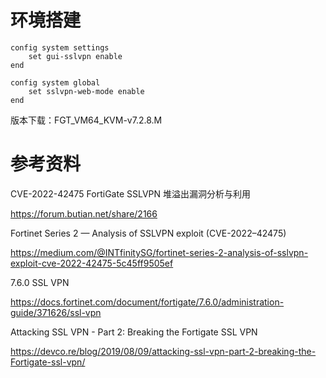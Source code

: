 # 环境搭建

```
config system settings
    set gui-sslvpn enable
end

config system global
    set sslvpn-web-mode enable
end
```

版本下载：FGT_VM64_KVM-v7.2.8.M

# 参考资料

CVE-2022-42475 FortiGate SSLVPN 堆溢出漏洞分析与利用

https://forum.butian.net/share/2166

Fortinet Series 2 — Analysis of SSLVPN exploit (CVE-2022–42475)

https://medium.com/@INTfinitySG/fortinet-series-2-analysis-of-sslvpn-exploit-cve-2022-42475-5c45ff9505ef

7.6.0 SSL VPN

https://docs.fortinet.com/document/fortigate/7.6.0/administration-guide/371626/ssl-vpn

Attacking SSL VPN - Part 2: Breaking the Fortigate SSL VPN

https://devco.re/blog/2019/08/09/attacking-ssl-vpn-part-2-breaking-the-Fortigate-ssl-vpn/